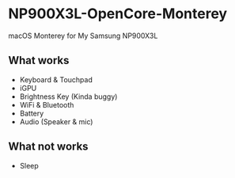 # NP900X3L-OpenCore-Monterey
macOS Monterey for My Samsung NP900X3L

## What works

* Keyboard & Touchpad
* iGPU
* Brightness Key (Kinda buggy)
* WiFi & Bluetooth
* Battery
* Audio (Speaker & mic)

## What not works

* Sleep
